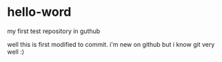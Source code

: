# hello-word
my first test repository in guthub

well this is first modified to commit. i'm new on github but i know git very well :)

